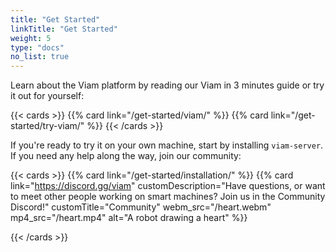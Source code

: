 ```yaml
---
title: "Get Started"
linkTitle: "Get Started"
weight: 5
type: "docs"
no_list: true
---
```


Learn about the Viam platform by reading our Viam in 3 minutes guide or try it out for yourself:

{{< cards >}}
{{% card link="/get-started/viam/" %}}
{{% card link="/get-started/try-viam/" %}}
{{< /cards >}}

If you're ready to try it on your own machine, start by installing `viam-server`.
If you need any help along the way, join our community:

<!-- markdownlint-disable-file MD034 -->

{{< cards >}}
{{% card link="/get-started/installation/" %}}
{{% card link="https://discord.gg/viam" customDescription="Have questions, or want to meet other people working on smart machines? Join us in the Community Discord!" customTitle="Community" webm_src="/heart.webm" mp4_src="/heart.mp4" alt="A robot drawing a heart" %}}

{{< /cards >}}
